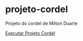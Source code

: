 # projeto-cordel
Projeto do cordel de Milton Duarte

<a href="https://fernandonizer.github.io/projeto-cordel/" target="_blank">Executar Projeto Cordel</a>